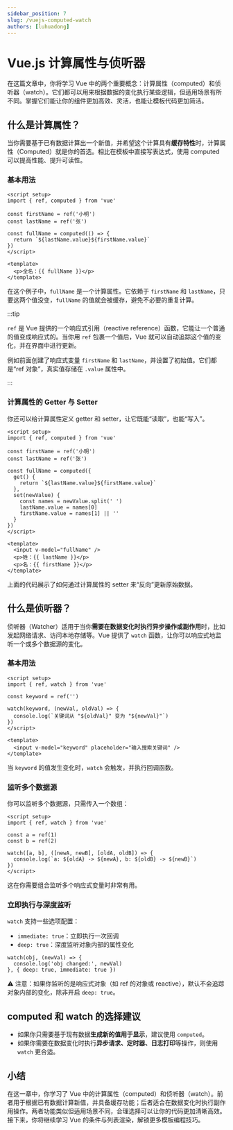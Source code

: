 ```yaml
---
sidebar_position: 7
slug: /vuejs-computed-watch
authors: [luhuadong]
---
```


# Vue.js 计算属性与侦听器

在这篇文章中，你将学习 Vue 中的两个重要概念：计算属性（computed）和侦听器（watch）。它们都可以用来根据数据的变化执行某些逻辑，但适用场景有所不同。掌握它们能让你的组件更加高效、灵活，也能让模板代码更加简洁。



## 什么是计算属性？

当你需要基于已有数据计算出一个新值，并希望这个计算具有**缓存特性**时，计算属性（Computed）就是你的首选。相比在模板中直接写表达式，使用 computed 可以提高性能、提升可读性。

### 基本用法

```tsx showLineNumbers
<script setup>
import { ref, computed } from 'vue'

const firstName = ref('小明')
const lastName = ref('张')

const fullName = computed(() => {
  return `${lastName.value}${firstName.value}`
})
</script>

<template>
  <p>全名：{{ fullName }}</p>
</template>
```

在这个例子中，`fullName` 是一个计算属性。它依赖于 `firstName` 和 `lastName`，只要这两个值没变，`fullName` 的值就会被缓存，避免不必要的重复计算。

:::tip

`ref` 是 Vue 提供的一个响应式引用（reactive reference）函数，它能让一个普通的值变成响应式的。当你用 `ref` 包裹一个值后，Vue 就可以自动追踪这个值的变化，并在界面中进行更新。

例如前面创建了响应式变量 `firstName` 和 `lastName`，并设置了初始值。它们都是“ref 对象”，真实值存储在 `.value` 属性中。

:::



### 计算属性的 Getter 与 Setter

你还可以给计算属性定义 getter 和 setter，让它既能“读取”，也能“写入”。

```tsx showLineNumbers
<script setup>
import { ref, computed } from 'vue'

const firstName = ref('小明')
const lastName = ref('张')

const fullName = computed({
  get() {
    return `${lastName.value}${firstName.value}`
  },
  set(newValue) {
    const names = newValue.split(' ')
    lastName.value = names[0]
    firstName.value = names[1] || ''
  }
})
</script>

<template>
  <input v-model="fullName" />
  <p>姓：{{ lastName }}</p>
  <p>名：{{ firstName }}</p>
</template>
```

上面的代码展示了如何通过计算属性的 setter 来“反向”更新原始数据。



## 什么是侦听器？

侦听器（Watcher）适用于当你**需要在数据变化时执行异步操作或副作用**时，比如发起网络请求、访问本地存储等。Vue 提供了 `watch` 函数，让你可以响应式地监听一个或多个数据源的变化。

### 基本用法

```tsx showLineNumbers
<script setup>
import { ref, watch } from 'vue'

const keyword = ref('')

watch(keyword, (newVal, oldVal) => {
  console.log(`关键词从 "${oldVal}" 变为 "${newVal}"`)
})
</script>

<template>
  <input v-model="keyword" placeholder="输入搜索关键词" />
</template>
```

当 `keyword` 的值发生变化时，`watch` 会触发，并执行回调函数。



### 监听多个数据源

你可以监听多个数据源，只需传入一个数组：

```tsx showLineNumbers
<script setup>
import { ref, watch } from 'vue'

const a = ref(1)
const b = ref(2)

watch([a, b], ([newA, newB], [oldA, oldB]) => {
  console.log(`a: ${oldA} -> ${newA}, b: ${oldB} -> ${newB}`)
})
</script>
```

这在你需要组合监听多个响应式变量时非常有用。



### 立即执行与深度监听

`watch` 支持一些选项配置：

- `immediate: true`：立即执行一次回调
- `deep: true`：深度监听对象内部的属性变化

```tsx showLineNumbers
watch(obj, (newVal) => {
  console.log('obj changed:', newVal)
}, { deep: true, immediate: true })
```

⚠️ 注意：如果你监听的是响应式对象（如 ref 的对象或 reactive），默认不会追踪对象内部的变化，除非开启 `deep: true`。



## computed 和 watch 的选择建议

- 如果你只需要基于现有数据**生成新的值用于显示**，建议使用 `computed`。
- 如果你需要在数据变化时执行**异步请求、定时器、日志打印**等操作，则使用 `watch` 更合适。



## 小结

在这一章中，你学习了 Vue 中的计算属性（computed）和侦听器（watch）。前者用于根据已有数据计算新值，并具备缓存功能；后者适合在数据变化时执行副作用操作。两者功能类似但适用场景不同，合理选择可以让你的代码更加清晰高效。接下来，你将继续学习 Vue 的条件与列表渲染，解锁更多模板编程技巧。
